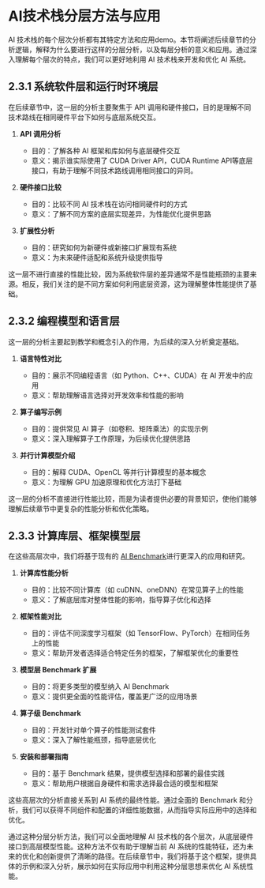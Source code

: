 # AI技术栈分层方法与应用
AI 技术栈的每个层次分析都有其特定方法和应用demo。本节将阐述后续章节的分析逻辑，解释为什么要进行这样的分层分析，以及每层分析的意义和应用。通过深入理解每个层次的特点，我们可以更好地利用 AI 技术栈来开发和优化 AI 系统。

## 2.3.1 系统软件层和运行时环境层

在后续章节中，这一层的分析主要聚焦于 API 调用和硬件接口，目的是理解不同技术路线在相同硬件平台下如何与底层系统交互。

1. **API 调用分析**
   - 目的：了解各种 AI 框架和库如何与底层硬件交互
   - 意义：揭示谁实际使用了 CUDA Driver API，CUDA Runtime API等底层接口，有助于理解不同技术路线调用相同接口的异同。

2. **硬件接口比较**
   - 目的：比较不同 AI 技术栈在访问相同硬件时的方式
   - 意义：了解不同方案的底层实现差异，为性能优化提供思路

3. **扩展性分析**
   - 目的：研究如何为新硬件或新接口扩展现有系统
   - 意义：为未来硬件适配和系统升级提供指导

这一层不进行直接的性能比较，因为系统软件层的差异通常不是性能瓶颈的主要来源。相反，我们关注的是不同方案如何利用底层资源，这为理解整体性能提供了基础。

## 2.3.2 编程模型和语言层

这一层的分析主要起到教学和概念引入的作用，为后续的深入分析奠定基础。

1. **语言特性对比**
   - 目的：展示不同编程语言（如 Python、C++、CUDA）在 AI 开发中的应用
   - 意义：帮助理解语言选择对开发效率和性能的影响

2. **算子编写示例**
   - 目的：提供常见 AI 算子（如卷积、矩阵乘法）的实现示例
   - 意义：深入理解算子工作原理，为后续优化提供思路

3. **并行计算模型介绍**
   - 目的：解释 CUDA、OpenCL 等并行计算模型的基本概念
   - 意义：为理解 GPU 加速原理和优化方法打下基础

这一层的分析不直接进行性能比较，而是为读者提供必要的背景知识，使他们能够理解后续章节中更复杂的性能分析和优化策略。

## 2.3.3 计算库层、框架模型层

在这些高层次中，我们将基于现有的 [AI Benchmark](https://github.com/AII-SDU/AI-Benchmark-SDU)进行更深入的应用和研究。

1. **计算库性能分析**
   - 目的：比较不同计算库（如 cuDNN、oneDNN）在常见算子上的性能
   - 意义：了解底层库对整体性能的影响，指导算子优化和选择

2. **框架性能对比**
   - 目的：评估不同深度学习框架（如 TensorFlow、PyTorch）在相同任务上的性能
   - 意义：帮助开发者选择适合特定任务的框架，了解框架优化的重要性

3. **模型层 Benchmark 扩展**
   - 目的：将更多类型的模型纳入 AI Benchmark
   - 意义：提供更全面的性能评估，覆盖更广泛的应用场景

4. **算子级 Benchmark**
   - 目的：开发针对单个算子的性能测试套件
   - 意义：深入了解性能瓶颈，指导底层优化

5. **安装和部署指南**
   - 目的：基于 Benchmark 结果，提供模型选择和部署的最佳实践
   - 意义：帮助用户根据自身硬件和需求选择最合适的模型和框架

这些高层次的分析直接关系到 AI 系统的最终性能。通过全面的 Benchmark 和分析，我们可以获得不同组件和配置的详细性能数据，从而指导实际应用中的选择和优化。

通过这种分层分析方法，我们可以全面地理解 AI 技术栈的各个层次，从底层硬件接口到高层模型性能。这种方法不仅有助于理解当前 AI 系统的性能特征，还为未来的优化和创新提供了清晰的路径。在后续章节中，我们将基于这个框架，提供具体的示例和深入分析，展示如何在实际应用中利用这种分层思想来优化 AI 系统性能。